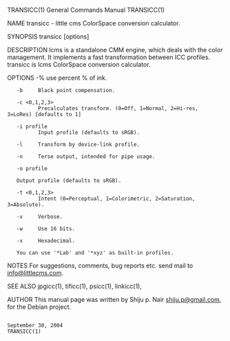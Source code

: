 TRANSICC(1)                                                                              General Commands Manual                                                                              TRANSICC(1)

NAME
       transicc - little cms ColorSpace conversion calculator.

SYNOPSIS
       transicc [options]

DESCRIPTION
       lcms is a standalone CMM engine, which deals with the color management.  It implements a fast transformation between ICC profiles.  transicc is lcms ColorSpace conversion calculator.

OPTIONS
       -%     use percent % of ink.

       -b     Black point compensation.

       -c <0,1,2,3>
              Precalculates transform. (0=Off, 1=Normal, 2=Hi-res, 3=LoRes) [defaults to 1]

       -i profile
              Input profile (defaults to sRGB).

       -l     Transform by device-link profile.

       -n     Terse output, intended for pipe usage.

       -o profile

       Output profile (defaults to sRGB).

       -t <0,1,2,3>
              Intent (0=Perceptual, 1=Colorimetric, 2=Saturation, 3=Absolute).

       -v     Verbose.

       -w     Use 16 bits.

       -x     Hexadecimal.

       You can use '*Lab' and '*xyz' as built-in profiles.

NOTES
       For suggestions, comments, bug reports etc. send mail to info@littlecms.com.

SEE ALSO
       jpgicc(1), tificc(1), psicc(1), linkicc(1),

AUTHOR
       This manual page was written by Shiju p. Nair <shiju.p@gmail.com>, for the Debian project.

                                                                                            September 30, 2004                                                                                TRANSICC(1)
